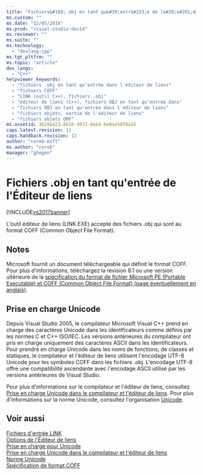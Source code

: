 ```yaml
---
title: "Fichiers&#160;.obj en tant qu&#39;entr&#233;e de l&#39;&#201;diteur de liens | Microsoft Docs"
ms.custom: ""
ms.date: "12/05/2016"
ms.prod: "visual-studio-dev14"
ms.reviewer: ""
ms.suite: ""
ms.technology: 
  - "devlang-cpp"
ms.tgt_pltfrm: ""
ms.topic: "article"
dev_langs: 
  - "C++"
helpviewer_keywords: 
  - "fichiers .obj en tant qu'entrée dans l'éditeur de liens"
  - "fichiers COFF"
  - "LINK (outil C++), fichiers .obj"
  - "éditeur de liens (C++), fichiers OBJ en tant qu'entrée dans"
  - "fichiers OBJ en tant qu'entrée dans l'éditeur de liens"
  - "fichiers objets, sortie de l'éditeur de liens"
  - "fichiers objets OMF"
ms.assetid: 3028e423-8b10-4972-8eb4-6e9ae58f0a26
caps.latest.revision: 12
caps.handback.revision: 12
author: "corob-msft"
ms.author: "corob"
manager: "ghogen"
---
```

# Fichiers&#160;.obj en tant qu&#39;entr&#233;e de l&#39;&#201;diteur de liens
[!INCLUDE[vs2017banner](../../assembler/inline/includes/vs2017banner.md)]

L'outil éditeur de liens \(LINK.EXE\) accepte des fichiers .obj qui sont au format COFF \(Common Object File Format\).  
  
## Notes  
 Microsoft fournit un document téléchargeable qui définit le format COFF.  Pour plus d'informations, téléchargez la révision 8.1 ou une version ultérieure de la [spécification du format de fichier Microsoft PE \(Portable Executable\) et COFF \(Common Object File Format\) \(page éventuellement en anglais\)](http://go.microsoft.com/fwlink/?LinkId=93292).  
  
## Prise en charge Unicode  
 Depuis Visual Studio 2005, le compilateur Microsoft Visual C\+\+ prend en charge des caractères Unicode dans les identificateurs comme définis par les normes C et C\+\+ ISO\/IEC.  Les versions antérieures du compilateur ont pris en charge uniquement des caractères ASCII dans les identificateurs.  Pour prendre en charge Unicode dans les noms de fonctions, de classes et statiques, le compilateur et l'éditeur de liens utilisent l'encodage UTF\-8 Unicode pour les symboles COFF dans les fichiers .obj.  L'encodage UTF\-8 offre une compatibilité ascendante avec l'encodage ASCII utilisé par les versions antérieures de Visual Studio.  
  
 Pour plus d'informations sur le compilateur et l'éditeur de liens, consultez [Prise en charge Unicode dans le compilateur et l'éditeur de liens](../../build/reference/unicode-support-in-the-compiler-and-linker.md).  Pour plus d'informations sur la norme Unicode, consultez l'organisation [Unicode](http://go.microsoft.com/fwlink/?LinkId=37123).  
  
## Voir aussi  
 [Fichiers d'entrée LINK](../../build/reference/link-input-files.md)   
 [Options de l'Éditeur de liens](../../build/reference/linker-options.md)   
 [Prise en charge pour Unicode](../../text/support-for-unicode.md)   
 [Prise en charge Unicode dans le compilateur et l'éditeur de liens](../../build/reference/unicode-support-in-the-compiler-and-linker.md)   
 [Norme Unicode](http://go.microsoft.com/fwlink/?LinkId=37123)   
 [Spécification de format COFF](http://go.microsoft.com/fwlink/?LinkId=93292)